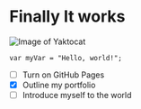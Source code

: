 # Finally It works 


![Image of Yaktocat](https://octodex.github.com/images/yaktocat.png)



``` 
var myVar = "Hello, world!";
```



- [ ] Turn on GitHub Pages
- [x] Outline my portfolio
- [ ] Introduce myself to the world
